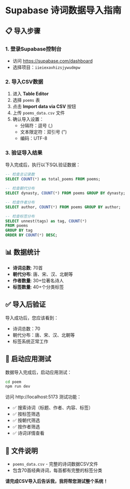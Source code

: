 # Supabase 诗词数据导入指南

## 📋 导入步骤

### 1. 登录Supabase控制台
- 访问 https://supabase.com/dashboard
- 选择项目：`iieiexavhizsjywudmpw`

### 2. 导入CSV数据
1. 进入 **Table Editor**
2. 选择 `poems` 表
3. 点击 **Import data via CSV** 按钮
4. 上传 `poems_data.csv` 文件
5. 确认导入设置：
   - 分隔符：逗号 (,)
   - 文本限定符：双引号 (")
   - 编码：UTF-8

### 3. 验证导入结果
导入完成后，执行以下SQL验证数据：

```sql
-- 检查总记录数
SELECT COUNT(*) as total_poems FROM poems;

-- 检查朝代分布
SELECT dynasty, COUNT(*) FROM poems GROUP BY dynasty;

-- 检查作者分布
SELECT author, COUNT(*) FROM poems GROUP BY author;

-- 检查标签分布
SELECT unnest(tags) as tag, COUNT(*) 
FROM poems 
GROUP BY tag 
ORDER BY COUNT(*) DESC;
```

## 📊 数据统计
- **诗词总数**: 70首
- **朝代分布**: 唐、宋、汉、北朝等
- **作者数量**: 30+位著名诗人
- **标签数量**: 40+个分类标签

## ✅ 导入后验证
导入成功后，您应该看到：
- 诗词总数：70
- 朝代分布：唐、宋、汉、北朝等
- 标签系统正常工作

## 🚀 启动应用测试
数据导入完成后，启动应用测试：

```bash
cd poem
npm run dev
```

访问 http://localhost:5173 测试功能：
- ✅ 搜索诗词（标题、作者、内容、标签）
- ✅ 按标签筛选
- ✅ 按朝代筛选
- ✅ 按作者筛选
- ✅ 诗词详情查看

## 📁 文件说明
- `poems_data.csv` - 完整的诗词数据CSV文件
- 包含70首经典诗词，每首都有完整的标签分类

**请完成CSV导入后告诉我，我将帮您测试整个系统！**
